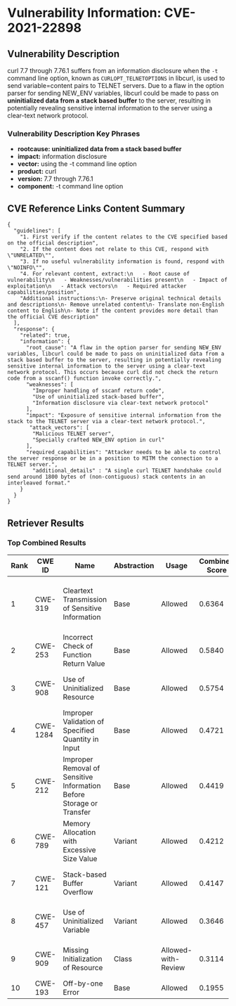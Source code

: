 # Vulnerability Information: CVE-2021-22898

## Vulnerability Description
curl 7.7 through 7.76.1 suffers from an information disclosure when the `-t` command line option, known as `CURLOPT_TELNETOPTIONS` in libcurl, is used to send variable=content pairs to TELNET servers. Due to a flaw in the option parser for sending NEW_ENV variables, libcurl could be made to pass on **uninitialized data from a stack based buffer** to the server, resulting in potentially revealing sensitive internal information to the server using a clear-text network protocol.

### Vulnerability Description Key Phrases
- **rootcause:** **uninitialized data from a stack based buffer**
- **impact:** information disclosure
- **vector:** using the -t command line option
- **product:** curl
- **version:** 7.7 through 7.76.1
- **component:** -t command line option

## CVE Reference Links Content Summary
```
{
  "guidelines": [
    "1. First verify if the content relates to the CVE specified based on the official description",
    "2. If the content does not relate to this CVE, respond with \"UNRELATED\"",
    "3. If no useful vulnerability information is found, respond with \"NOINFO\"",
    "4. For relevant content, extract:\n   - Root cause of vulnerability\n   - Weaknesses/vulnerabilities present\n   - Impact of exploitation\n   - Attack vectors\n   - Required attacker capabilities/position",
    "Additional instructions:\n- Preserve original technical details and descriptions\n- Remove unrelated content\n- Translate non-English content to English\n- Note if the content provides more detail than the official CVE description"
  ],
  "response": {
    "related": true,
    "information": {
      "root_cause": "A flaw in the option parser for sending NEW_ENV variables, libcurl could be made to pass on uninitialized data from a stack based buffer to the server, resulting in potentially revealing sensitive internal information to the server using a clear-text network protocol. This occurs because curl did not check the return code from a sscanf() function invoke correctly.",
      "weaknesses": [
        "Improper handling of sscanf return code",
        "Use of uninitialized stack-based buffer",
        "Information disclosure via clear-text network protocol"
      ],
      "impact": "Exposure of sensitive internal information from the stack to the TELNET server via a clear-text network protocol.",
       "attack_vectors": [
        "Malicious TELNET server",
        "Specially crafted NEW_ENV option in curl"
      ],
      "required_capabilities": "Attacker needs to be able to control the server response or be in a position to MITM the connection to a TELNET server.",
	    "additional_details" : "A single curl TELNET handshake could send around 1800 bytes of (non-contiguous) stack contents in an interleaved format."
    }
  }
}
```

## Retriever Results

### Top Combined Results

| Rank | CWE ID | Name | Abstraction | Usage | Combined Score | Retrievers | Individual Scores |
|------|--------|------|-------------|-------|---------------|------------|-------------------|
| 1 | CWE-319 | Cleartext Transmission of Sensitive Information | Base | Allowed | 0.6364 | dense, sparse, graph | dense: 0.502, sparse: 0.338, graph: 0.537 |
| 2 | CWE-253 | Incorrect Check of Function Return Value | Base | Allowed | 0.5840 | sparse, graph | sparse: 0.689, graph: 0.532 |
| 3 | CWE-908 | Use of Uninitialized Resource | Base | Allowed | 0.5754 | sparse, graph | sparse: 0.381, graph: 1.000 |
| 4 | CWE-1284 | Improper Validation of Specified Quantity in Input | Base | Allowed | 0.4721 | sparse, graph | sparse: 0.352, graph: 0.757 |
| 5 | CWE-212 | Improper Removal of Sensitive Information Before Storage or Transfer | Base | Allowed | 0.4419 | dense, sparse | dense: 0.484, sparse: 0.349 |
| 6 | CWE-789 | Memory Allocation with Excessive Size Value | Variant | Allowed | 0.4212 | sparse, graph | sparse: 0.342, graph: 0.729 |
| 7 | CWE-121 | Stack-based Buffer Overflow | Variant | Allowed | 0.4147 | dense, sparse | dense: 0.496, sparse: 0.351 |
| 8 | CWE-457 | Use of Uninitialized Variable | Variant | Allowed | 0.3646 | sparse, graph | sparse: 0.353, graph: 0.540 |
| 9 | CWE-909 | Missing Initialization of Resource | Class | Allowed-with-Review | 0.3114 | sparse, graph | sparse: 0.357, graph: 0.911 |
| 10 | CWE-193 | Off-by-one Error | Base | Allowed | 0.1955 | sparse | sparse: 0.342 |

